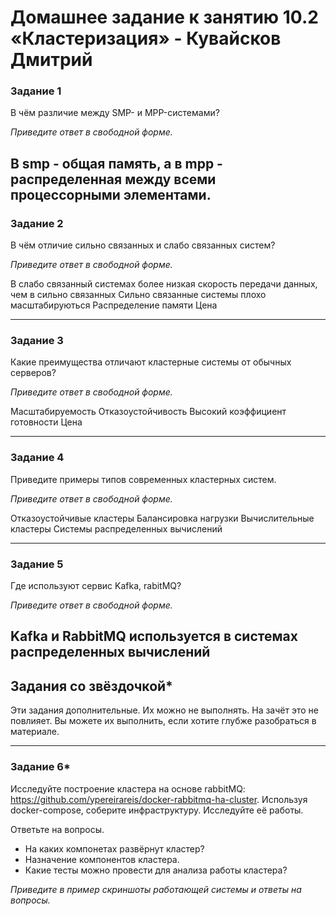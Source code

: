 # Домашнее задание к занятию 10.2 «Кластеризация» - Кувайсков Дмитрий


### Задание 1

В чём различие между SMP- и MPP-системами?

*Приведите ответ в свободной форме.*

В smp - общая память, а в mpp - распределенная между всеми процессорными элементами.
---

### Задание 2

В чём отличие сильно связанных и слабо связанных систем?

*Приведите ответ в свободной форме.*

В слабо связанный системах более низкая скорость передачи данных, чем в сильно связанных
Сильно связанные системы плохо масштабируються
Распределение памяти
Цена

---

### Задание 3

Какие преимущества отличают кластерные системы от обычных серверов?

*Приведите ответ в свободной форме.*

Масштабируемость
Отказоустойчивость
Высокий коэффициент готовности
Цена

---

### Задание 4

Приведите примеры типов современных кластерных систем.

*Приведите ответ в свободной форме.*

Отказоустойчивые кластеры 
Балансировка нагрузки
Вычислительные кластеры
Системы распределенных вычислений

---

### Задание 5

Где используют сервис Kafka, rabitMQ?

*Приведите ответ в свободной форме.*

Kafka и RabbitMQ используется в системах распределенных вычислений 
---

## Задания со звёздочкой*
Эти задания дополнительные. Их можно не выполнять. На зачёт это не повлияет. Вы можете их выполнить, если хотите глубже разобраться в материале.

---

### Задание 6*

Исследуйте построение кластера на основе rabbitMQ: https://github.com/ypereirareis/docker-rabbitmq-ha-cluster. 
Используя docker-compose, соберите инфраструктуру. Исследуйте её работы.

Ответьте на вопросы.

- На каких компонетах развёрнут кластер?
- Назначение компонентов кластера.
- Какие тесты можно провести для анализа работы кластера?

*Приведите в пример скриншоты работающей системы и ответы на вопросы.*


